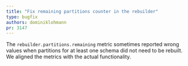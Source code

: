 ```yaml
---
title: "Fix remaining partitions counter in the rebuilder"
type: bugfix
authors: dominiklohmann
pr: 3147
---
```


The `rebuilder.partitions.remaining` metric sometimes reported wrong values when
partitions for at least one schema did not need to be rebuilt. We aligned the
metrics with the actual functionality.
